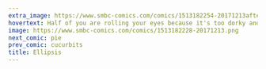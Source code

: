 ```yaml
---
extra_image: https://www.smbc-comics.com/comics/1513182254-20171213after.png
hovertext: Half of you are rolling your eyes because it's too dorky and half of you are rolling your eyes because it's not dorky enough.
image: https://www.smbc-comics.com/comics/1513182228-20171213.png
next_comic: pie
prev_comic: cucurbits
title: Ellipsis
---
```


